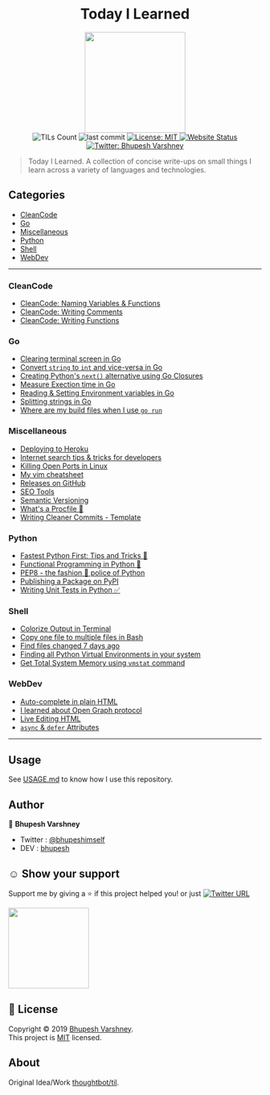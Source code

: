 
<h1 align="center">Today I Learned</h1>
<p align="center">
  <img height="200px" src="https://repository-images.githubusercontent.com/192476462/fdd6ce80-0b94-11ea-8b50-812ee66b0599" />
  <br>
  <img alt="TILs Count" src="https://img.shields.io/badge/dynamic/json.svg?color=black&label=TILs&query=count&url=https%3A%2F%2Fraw.githubusercontent.com%2FBhupesh-V%2Ftil%2Fmaster%2Fcount.json">
  <img alt="last commit" src="https://img.shields.io/github/last-commit/bhupesh-V/TIL?color=purple">
  <a href="https://github.com/Bhupesh-V/til/blob/master/LICENSE">
    <img alt="License: MIT" src="https://img.shields.io/github/license/Bhupesh-V/til" target="_blank" />
  </a>
  <a href="https://bhupesh.codes/til/">
    <img alt="Website Status" src="https://img.shields.io/website?down_color=red&down_message=offline&up_color=orange&up_message=online&url=https%3A%2F%2Fbhupesh.codes%2Ftil%2F" />
  </a>
  <a href="https://twitter.com/bhupeshimself">
    <img alt="Twitter: Bhupesh Varshney" src="https://img.shields.io/twitter/follow/bhupeshimself.svg?style=social" target="_blank" />
  </a>
</p>

> Today I Learned.
A collection of concise write-ups on small things I learn across a variety of 
languages and technologies.




## Categories
* [CleanCode](#CleanCode)
* [Go](#Go)
* [Miscellaneous](#Miscellaneous)
* [Python](#Python)
* [Shell](#Shell)
* [WebDev](#WebDev)

---

### CleanCode

- [CleanCode: Naming Variables & Functions](CleanCode/cleancode-naming.md)
- [CleanCode: Writing Comments](CleanCode/write-clean-comments.md)
- [CleanCode: Writing Functions](CleanCode/cleancode-writing-functions.md)

### Go

- [Clearing terminal screen in Go](Go/clear-terminal-screen-in-go.md)
- [Convert `string` to `int` and vice-versa in Go](Go/string-to-int-and-vice-versa.md)
- [Creating Python's `next()` alternative using Go Closures](Go/python-next-alternative-go-clousers.md)
- [Measure Exection time in Go](Go/measure-execution-time-in-go.md)
- [Reading & Setting Environment variables in Go](Go/reading-and-setting-environment-variables-in-go.md)
- [Splitting strings in Go](Go/split-strings-in-go.md)
- [Where are my build files when I use `go run`](Go/where-are-my-build-files-when-i-use-go-run.md)

### Miscellaneous

- [Deploying to Heroku](Miscellaneous/deploy-to-heroku.md)
- [Internet search tips & tricks for developers](Miscellaneous/internet-search-tricks-tips-for-developers.md)
- [Killing Open Ports in Linux](Miscellaneous/kill-open-ports-linux.md)
- [My vim cheatsheet](Miscellaneous/my-vim-cheatsheet.md)
- [Releases on GitHub](Miscellaneous/making-releases-github-gittag.md)
- [SEO Tools](Miscellaneous/seo-tools.md)
- [Semantic Versioning](Miscellaneous/semantic-versioning.md)
- [What's a Procfile 👀](Miscellaneous/creating-procfile-in-heroku.md)
- [Writing Cleaner Commits - Template](Miscellaneous/write-clean-commits-template.md)

### Python

- [Fastest Python First: Tips and Tricks 🏃](Python/faster-python-tips-and-tricks.md)
- [Functional Programming in Python 🐍](Python/functional-programming-in-python.md)
- [PEP8 - the fashion 💃 police of Python](Python/pep8.md)
- [Publishing a Package on PyPI](Python/publishing-a-package-on-pypi.md)
- [Writing Unit Tests in Python ✅](Python/writing-tests-in-python-using-unittest.md)

### Shell

- [Colorize Output in Terminal](Shell/colorize-output-in-terminal-bash.md)
- [Copy one file to multiple files in Bash](Shell/copy-one-file-to-multiple-files.md)
- [Find files changed 7 days ago](Shell/find-files-changed-7-days-ago.md)
- [Finding all Python Virtual Environments in your system](Shell/find-all-python-virtual-environments-in-your-system.md)
- [Get Total System Memory using `vmstat` command](Shell/total-memory-using-vmstat.md)

### WebDev

- [Auto-complete in plain HTML](WebDev/html-datalist-auto-complete.md)
- [I learned about Open Graph protocol](WebDev/OpenGraph.md)
- [Live Editing HTML](WebDev/live-edit-html.md)
- [`async` & `defer` Attributes](WebDev/async-defer-html-javascript.md)

---

## Usage

See [USAGE.md](https://github.com/Bhupesh-V/til/blob/master/USAGE.md) to know how I use this repository.

## Author

👤 **Bhupesh Varshney**

- Twitter : [@bhupeshimself](https://twitter.com/bhupeshimself)
- DEV : [bhupesh](https://dev.to/bhupesh)


## ☺️ Show your support

Support me by giving a ⭐️ if this project helped you! or just [![Twitter URL](https://img.shields.io/twitter/url?style=social&url=https%3A%2F%2Fgithub.com%2FBhupesh-V%2Ftil%2F)](https://twitter.com/intent/tweet?url=https://github.com/Bhupesh-V/til&text=til%20via%20@bhupeshimself)

<a href="https://www.patreon.com/bhupesh">
  <img src="https://c5.patreon.com/external/logo/become_a_patron_button@2x.png" width="160">
</a>

## 📝 License

Copyright © 2019 [Bhupesh Varshney](https://github.com/Bhupesh-V).<br />
This project is [MIT](https://github.com/Bhupesh-V/til/blob/master/LICENSE) licensed.

## About

Original Idea/Work [thoughtbot/til](https://github.com/thoughtbot/til).
